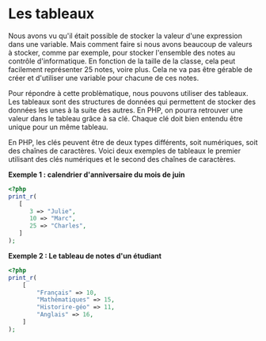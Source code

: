 # Les tableaux

Nous avons vu qu'il était possible de stocker la valeur d'une expression dans une variable. Mais comment faire si nous avons 
beaucoup de valeurs à stocker, comme par exemple, pour stocker l'ensemble des notes au contrôle d'informatique. En fonction de
la taille de la classe, cela peut facilement représenter 25 notes, voire plus. Cela ne va pas être gérable de créer et d'utiliser
une variable pour chacune de ces notes.

Pour répondre à cette problèmatique, nous pouvons utiliser des tableaux. Les tableaux sont des structures de données qui permettent de 
stocker des données les unes à la suite des autres. En PHP, on pourra retrouver une valeur dans le tableau grâce à sa clé. Chaque clé doit
bien entendu être unique pour un même tableau.

En PHP, les clés peuvent être de deux types différents, soit numériques, soit des chaînes de caractères. Voici deux exemples de tableaux
le premier utilisant des clés numériques et le second des chaînes de caractères. 

**Exemple 1 : calendrier d'anniversaire du mois de juin** 
``` php runnable
<?php
print_r(
   [
      3 => "Julie",
      10 => "Marc",
      25 => "Charles",
   ]
);
```

**Exemple 2 : Le tableau de notes d'un étudiant**
``` php runnable
<?php
print_r(
    [
        "Français" => 10,
        "Mathématiques" => 15,
        "Historire-géo" => 11,
        "Anglais" => 16,
    ]
);
```